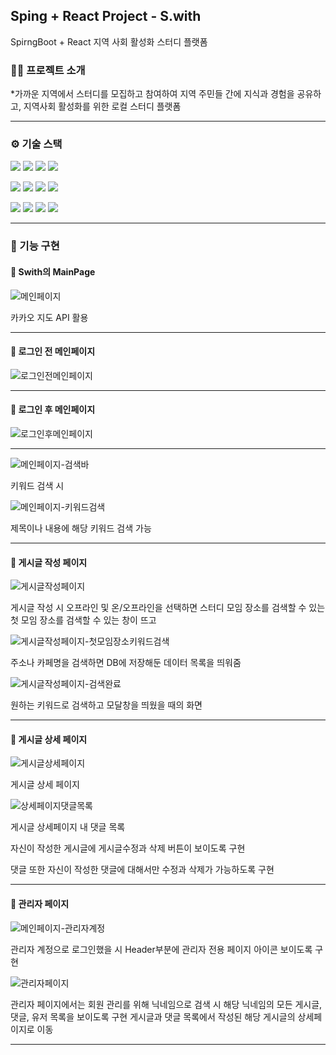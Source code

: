 ## Sping + React Project - S.with
SpirngBoot + React 지역 사회 활성화 스터디 플랫폼


### 👨‍🏫 프로젝트 소개
*가까운 지역에서 스터디를 모집하고 참여하여 지역 주민들 간에 지식과 경험을 공유하고, 지역사회 활성화를 위한 로컬 스터디 플랫폼


---


### ⚙️ 기술 스택
<p>
  <img src= "https://img.shields.io/badge/Java-ED8B00?style=for-the-badge&logo=openjdk&logoColor=white">
<img src="https://img.shields.io/badge/MyBatis-09B6A2?style=for-the-badge&logo=MyBatis&logoColor=white">
<img src="https://img.shields.io/badge/Javascript-F7DF1E?style=for-the-badge&logo=javascript&logoColor=black">
<img src="https://img.shields.io/badge/Bootstrap-7952B3?style=for-the-badge&logo=bootstrap&logoColor=white">
</p>

<p>
<img src="https://img.shields.io/badge/React-61DAFB?style=for-the-badge&logo=React&logoColor=white">
<img src="https://img.shields.io/badge/Oracle-F80000?style=for-the-badge&logo=oracle&logoColor=white">  
<img src="https://img.shields.io/badge/Spring-6DB33F?style=for-the-badge&logo=spring&logoColor=white">
<img src="https://img.shields.io/badge/Apache Tomcat-F8DC75?style=for-the-badge&logo=apachetomcat&logoColor=black">
</p>

<p>
<img src="https://img.shields.io/badge/Eclipse IDE-2C2255?style=for-the-badge&logo=eclipseide&logoColor=white">
<img src="https://img.shields.io/badge/Slack-4A154B?style=for-the-badge&logo=Slack&logoColor=white">
<img src="https://img.shields.io/badge/github-181717?style=for-the-badge&logo=github&logoColor=white">
<img src="https://img.shields.io/badge/visualstudiocode-007ACC?style=for-the-badge&logo=visualstudiocode&logoColor=white">
</p>

---




### 📌 기능 구현

#### 📍 Swith의 MainPage

![메인페이지](https://github.com/saahhh/swith-seonah/blob/master/wholepage.png)

카카오 지도 API 활용

---



#### 📍 로그인 전 메인페이지
![로그인전메인페이지](https://github.com/saahhh/swith-seonah/blob/master/main%20before%20login.png)

---

#### 📍 로그인 후 메인페이지
![로그인후메인페이지](https://github.com/saahhh/swith-seonah/blob/master/main%20after%20login.PNG)

---



![메인페이지-검색바](https://github.com/saahhh/swith-seonah/blob/master/search1.png)

키워드 검색 시 

![메인페이지-키워드검색](https://github.com/saahhh/swith-seonah/blob/master/search.png)

제목이나 내용에 해당 키워드 검색 가능

---




#### 📍 게시글 작성 페이지

![게시글작성페이지](https://github.com/saahhh/swith-seonah/blob/master/create.PNG)

게시글 작성 시 오프라인 및 온/오프라인을 선택하면 스터디 모임 장소를 검색할 수 있는 첫 모임 장소를 검색할 수 있는 창이 뜨고 



![게시글작성페이지-첫모임장소키워드검색](https://github.com/saahhh/swith-seonah/blob/master/create%20with%20search.PNG)

주소나 카페명을 검색하면 DB에 저장해둔 데이터 목록을 띄워줌



![게시글작성페이지-검색완료](https://github.com/saahhh/swith-seonah/blob/master/create%20full.PNG)

원하는 키워드로 검색하고 모달창을 띄웠을 때의 화면

---



#### 📍 게시글 상세 페이지

![게시글상세페이지](https://github.com/saahhh/swith-seonah/blob/master/detailpage.png)

게시글 상세 페이지


![상세페이지댓글목록](https://github.com/saahhh/swith-seonah/blob/master/detailpage%20comment.png)

게시글 상세페이지 내 댓글 목록

자신이 작성한 게시글에 게시글수정과 삭제 버튼이 보이도록 구현

댓글 또한 자신이 작성한 댓글에 대해서만 수정과 삭제가 가능하도록 구현


---




#### 📍 관리자 페이지

![메인페이지-관리자계정](https://github.com/saahhh/swith-seonah/blob/master/admin%20login%20after%20mainpage.png)

관리자 계정으로 로그인했을 시 Header부분에 관리자 전용 페이지 아이콘 보이도록 구현


![관리자페이지](https://github.com/saahhh/swith-seonah/blob/master/admin%20page.png)

관리자 페이지에서는 회원 관리를 위해 닉네임으로 검색 시 해당 닉네임의 모든 게시글, 댓글, 유저 목록을 보이도록 구현
게시글과 댓글 목록에서 작성된 해당 게시글의 상세페이지로 이동



---




